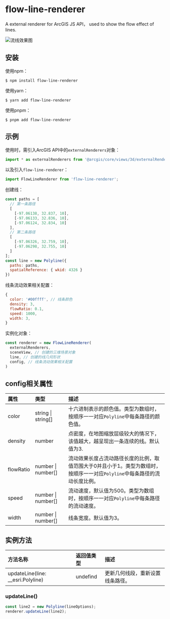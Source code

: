 # flow-line-renderer
A external renderer for ArcGIS JS API， used to show the flow effect of lines.

![流线效果图](https://travelclover.github.io/img/2022/10/路径流线效果.gif)

## 安装
使用npm：
```
$ npm install flow-line-renderer
```
使用yarn：
```
$ yarn add flow-line-renderer
```
使用pnpm：
```
$ pnpm add flow-line-renderer
```

## 示例
使用时，需引入ArcGIS API中的`externalRenderers`对象：
```javascript
import * as externalRenderers from '@arcgis/core/views/3d/externalRenderers';
```
以及引入`flow-line-renderer`：
```javascript
import FlowLineRenderer from 'flow-line-renderer';
```

创建线：
```javascript
const paths = [
  // 第一条路径
  [ 
    [-97.06138, 32.837, 10],
    [-97.06133, 32.836, 10],
    [-97.06124, 32.834, 10]
  ], 
  // 第二条路径
  [ 
    [-97.06326, 32.759, 10],
    [-97.06298, 32.755, 10]
  ]
];
const line = new Polyline({
  paths: paths,
  spatialReference: { wkid: 4326 }
})
```

线条流动效果相关配置：
```javascript
{
  color: '#00ffff', // 线条颜色
  density: 3,
  flowRatio: 0.1,
  speed: 1000,
  width: 3,
}
```

实例化对象：
```javascript
const renderer = new FlowLineRenderer(
  externalRenderers,
  sceneView, // 创建的三维场景对象
  line, // 创建的线几何形状
  config, // 线条流动效果相关配置
)
```

## config相关属性
| 属性 | 类型 | 描述 | 
| :---- | :---- | :---- | 
| color | string \| string[] | 十六进制表示的颜色值。类型为数组时，按顺序一一对应`Polyline`中每条路径的颜色值。 | 
| density | number | 点密度，在地图缩放层级较大的情况下，该值越大，越呈现出一条连续的线。默认值为3. | 
| flowRatio | number \| number[] | 流动效果长度占流动路径长度的比例，取值范围大于0并且小于1。类型为数组时，按顺序一一对应`Polyline`中每条路径的流动长度比例。 | 
| speed | number \| number[] | 流动速度，默认值为500。类型为数组时，按顺序一一对应`Polyline`中每条路径的流动速度。 | 
| width | number \| number[] | 线条宽度。默认值为3。 | 

## 实例方法
| 方法名称 | 返回值类型 | 描述   | 
| :---- | :---- | :---- | 
| updateLine(line: __esri.Polyline) | undefind | 更新几何线段，重新设置线条路径。 |

### updateLine()
```javascript
const line2 = new Polyline(lineOptions);
renderer.updateLine(line2);
```
